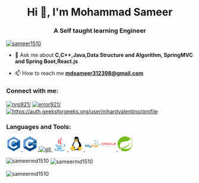 <!--- 👋 Hi, I’m @Mohammad Sameer
- 👀 I’m interested in Competative Coding
- 🌱 I’m currently learning ...
- 📫 How to reach me ...
  - Email id= mdsameer312398@gmail.com --->


<!---
sameermd1510/sameermd1510 is a ✨ special ✨ repository because its `README.md` (this file) appears on your GitHub profile.
You can click the Preview link to take a look at your changes.
--->
<h1 align="center">Hi 👋, I'm Mohammad Sameer</h1>
<h3 align="center">A Self taught learning Engineer</h3>

<p align="left"> <a href="https://github.com/ryo-ma/github-profile-trophy"><img src="https://github-profile-trophy.vercel.app/?username=sameer1510" alt="sameer1510" /></a> </p>

<!---p align="left"> <a href="https://twitter.com/iamnrp9" target="blank"><img src="https://img.shields.io/twitter/follow/iamnrp9?logo=twitter&style=for-the-badge" alt="iamnrp9" /></a> </p--->


- 💬 Ask me about **C,C++,Java,Data Structure and Algorithm, SpringMVC and Spring Boot,React.js**

- 📫 How to reach me **mdsameer312398@gmail.com**

<h3 align="left">Connect with me:</h3>
<p align="left">
  
<a href="https://www.linkedin.com/in/mdsameer1510/" target="blank"><img align="center" src="https://raw.githubusercontent.com/rahuldkjain/github-profile-readme-generator/master/src/images/icons/Social/linked-in-alt.svg" alt="nrp921/" height="30" width="40" /></a> <a href="https://leetcode.com/mdsameer312398/" target="blank"><img align="center" src="https://raw.githubusercontent.com/rahuldkjain/github-profile-readme-generator/master/src/images/icons/Social/leet-code.svg" alt="error921/" height="30" width="40" /></a> <a href="https://auth.geeksforgeeks.org/user/mdsameer312398" target="blank"><img align="center" src="https://raw.githubusercontent.com/rahuldkjain/github-profile-readme-generator/master/src/images/icons/Social/geeks-for-geeks.svg" alt="https://auth.geeksforgeeks.org/user/nihardvalentino/profile" height="30" width="40" /></a>
</p>

<!---a href="https://instagram.com/_nihar.ranjan_/" target="blank"><img align="center" src="https://raw.githubusercontent.com/rahuldkjain/github-profile-readme-generator/master/src/images/icons/Social/instagram.svg" alt="_nihar.ranjan_/" height="30" width="40" /></a--->

<!-- <a href="https://twitter.com/iamnrp9" target="blank"><img align="center" src="https://raw.githubusercontent.com/rahuldkjain/github-profile-readme-generator/master/src/images/icons/Social/twitter.svg" alt="iamnrp9" height="30" width="40" /></a> -->




<h3 align="left">Languages and Tools:</h3>
<p align="left"><a href="https://www.cprogramming.com/" target="_blank" rel="noreferrer"> <img src="https://raw.githubusercontent.com/devicons/devicon/master/icons/c/c-original.svg" alt="c" width="40" height="40"/> </a>   <a href="https://www.w3schools.com/cpp/" target="_blank" rel="noreferrer"> <img src="https://raw.githubusercontent.com/devicons/devicon/master/icons/cplusplus/cplusplus-original.svg" alt="cplusplus" width="40" height="40"/> </a> <a href="https://git-scm.com/" target="_blank" rel="noreferrer"> <img src="https://www.vectorlogo.zone/logos/git-scm/git-scm-icon.svg" alt="git" width="40" height="40"/> </a>  <a href="https://www.java.com" target="_blank" rel="noreferrer"> <img src="https://raw.githubusercontent.com/devicons/devicon/master/icons/java/java-original.svg" alt="java" width="40" height="40"/> </a>  <a href="https://www.linux.org/" target="_blank" rel="noreferrer"> <img src="https://raw.githubusercontent.com/devicons/devicon/master/icons/linux/linux-original.svg" alt="linux" width="40" height="40"/> </a>  <a href="https://www.mysql.com/" target="_blank" rel="noreferrer"> <img src="https://raw.githubusercontent.com/devicons/devicon/master/icons/mysql/mysql-original-wordmark.svg" alt="mysql" width="40" height="40"/></a>  <a href="https://www.oracle.com/" target="_blank" rel="noreferrer"> <img src="https://raw.githubusercontent.com/devicons/devicon/master/icons/oracle/oracle-original.svg" alt="oracle" width="40" height="40"/> </a> <a href="https://spring.io/projects/spring-framework" target="_blank" rel="noreferrer"> <img src="https://raw.githubusercontent.com/devicons/devicon/master/icons/spring/spring-original.svg" alt="spring" width="40" height="40"/> </a>


 
 </p>

<p><img align="left" src="https://github-readme-stats.vercel.app/api/top-langs?username=sameermd1510&show_icons=true&locale=en&layout=compact" alt="sameermd1510" /></p>

<p>&nbsp;<img align="center" src="https://github-readme-stats.vercel.app/api?username=sameermd1510&show_icons=true&locale=en" alt="sameermd1510" /></p>

<p><img align="center" src="https://github-readme-streak-stats.herokuapp.com/?user=sameermd1510&" alt="sameermd1510" /></p>

